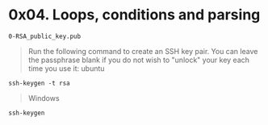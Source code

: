 # 0x04. Loops, conditions and parsing

```
0-RSA_public_key.pub
```

> Run the following command to create an SSH key pair. You can leave the passphrase blank if you do not wish to "unlock" your key each time you use it:
> ubuntu
```
ssh-keygen -t rsa
```

>Windows
```
ssh-keygen
```